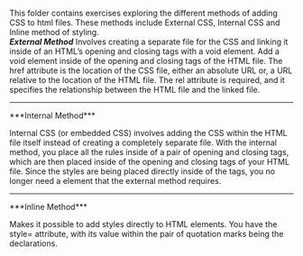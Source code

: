 This folder contains exercises exploring the different methods of adding CSS to html files. These methods include External CSS, Internal CSS and Inline method of styling. 
<br>
***External Method***
Involves creating a separate file for the CSS and linking it inside of an HTML’s opening and closing <head> tags with a void <link> element. Add a void <link> element inside of the opening and closing <head> tags of the HTML file. The href attribute is the location of the CSS file, either an absolute URL or, a URL relative to the location of the HTML file. The rel attribute is required, and it specifies the relationship between the HTML file and the linked file.
<hr>
***Internal Method***

Internal CSS (or embedded CSS) involves adding the CSS within the HTML file itself instead of creating a completely separate file. With the internal method, you place all the rules inside of a pair of opening and closing <style></style> tags, which are then placed inside of the opening and closing <head> tags of your HTML file. Since the styles are being placed directly inside of the <head> tags, you no longer need a <link> element that the external method requires.

<hr>
***Inline Method***

Makes it possible to add styles directly to HTML elements. You have the style= attribute, with its value within the pair of quotation marks being the declarations. 